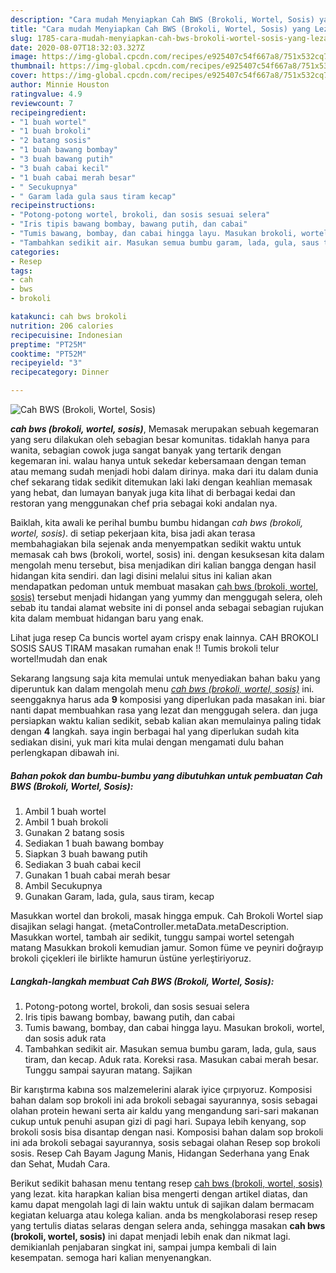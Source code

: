 ```yaml
---
description: "Cara mudah Menyiapkan Cah BWS (Brokoli, Wortel, Sosis) yang Lezat Sekali"
title: "Cara mudah Menyiapkan Cah BWS (Brokoli, Wortel, Sosis) yang Lezat Sekali"
slug: 1785-cara-mudah-menyiapkan-cah-bws-brokoli-wortel-sosis-yang-lezat-sekali
date: 2020-08-07T18:32:03.327Z
image: https://img-global.cpcdn.com/recipes/e925407c54f667a8/751x532cq70/cah-bws-brokoli-wortel-sosis-foto-resep-utama.jpg
thumbnail: https://img-global.cpcdn.com/recipes/e925407c54f667a8/751x532cq70/cah-bws-brokoli-wortel-sosis-foto-resep-utama.jpg
cover: https://img-global.cpcdn.com/recipes/e925407c54f667a8/751x532cq70/cah-bws-brokoli-wortel-sosis-foto-resep-utama.jpg
author: Minnie Houston
ratingvalue: 4.9
reviewcount: 7
recipeingredient:
- "1 buah wortel"
- "1 buah brokoli"
- "2 batang sosis"
- "1 buah bawang bombay"
- "3 buah bawang putih"
- "3 buah cabai kecil"
- "1 buah cabai merah besar"
- " Secukupnya"
- " Garam lada gula saus tiram kecap"
recipeinstructions:
- "Potong-potong wortel, brokoli, dan sosis sesuai selera"
- "Iris tipis bawang bombay, bawang putih, dan cabai"
- "Tumis bawang, bombay, dan cabai hingga layu. Masukan brokoli, wortel, dan sosis aduk rata"
- "Tambahkan sedikit air. Masukan semua bumbu garam, lada, gula, saus tiram, dan kecap. Aduk rata. Koreksi rasa. Masukan cabai merah besar. Tunggu sampai sayuran matang. Sajikan"
categories:
- Resep
tags:
- cah
- bws
- brokoli

katakunci: cah bws brokoli 
nutrition: 206 calories
recipecuisine: Indonesian
preptime: "PT25M"
cooktime: "PT52M"
recipeyield: "3"
recipecategory: Dinner

---
```



![Cah BWS (Brokoli, Wortel, Sosis)](https://img-global.cpcdn.com/recipes/e925407c54f667a8/751x532cq70/cah-bws-brokoli-wortel-sosis-foto-resep-utama.jpg)

<b><i>cah bws (brokoli, wortel, sosis)</i></b>, Memasak merupakan sebuah kegemaran yang seru dilakukan oleh sebagian besar komunitas. tidaklah hanya para wanita, sebagian cowok juga sangat banyak yang tertarik dengan kegemaran ini. walau hanya untuk sekedar kebersamaan dengan teman atau memang sudah menjadi hobi dalam dirinya. maka dari itu dalam dunia chef sekarang tidak sedikit ditemukan laki laki dengan keahlian memasak yang hebat, dan lumayan banyak juga kita lihat di berbagai kedai dan restoran yang menggunakan chef pria sebagai koki andalan nya.

Baiklah, kita awali ke perihal bumbu bumbu hidangan <i>cah bws (brokoli, wortel, sosis)</i>. di setiap pekerjaan kita, bisa jadi akan terasa membahagiakan bila sejenak anda menyempatkan sedikit waktu untuk memasak cah bws (brokoli, wortel, sosis) ini. dengan kesuksesan kita dalam mengolah menu tersebut, bisa menjadikan diri kalian bangga dengan hasil hidangan kita sendiri. dan lagi disini melalui situs ini kalian akan mendapatkan pedoman untuk membuat masakan <u>cah bws (brokoli, wortel, sosis)</u> tersebut menjadi hidangan yang yummy dan menggugah selera, oleh sebab itu tandai alamat website ini di ponsel anda sebagai sebagian rujukan kita dalam membuat hidangan baru yang enak.

Lihat juga resep Ca buncis wortel ayam crispy enak lainnya. CAH BROKOLI SOSIS SAUS TIRAM masakan rumahan enak !! Tumis brokoli telur wortel!mudah dan enak


Sekarang langsung saja kita memulai untuk menyediakan bahan baku yang diperuntuk kan dalam mengolah menu <u><i>cah bws (brokoli, wortel, sosis)</i></u> ini. seenggaknya harus ada <b>9</b> komposisi yang diperlukan pada masakan ini. biar nanti dapat membuahkan rasa yang lezat dan menggugah selera. dan juga persiapkan waktu kalian sedikit, sebab kalian akan memulainya paling tidak dengan <b>4</b> langkah. saya ingin berbagai hal yang diperlukan sudah kita sediakan disini, yuk mari kita mulai dengan mengamati dulu bahan perlengkapan dibawah ini.

<!--inarticleads1-->

##### Bahan pokok dan bumbu-bumbu yang dibutuhkan untuk pembuatan Cah BWS (Brokoli, Wortel, Sosis):

1. Ambil 1 buah wortel
1. Ambil 1 buah brokoli
1. Gunakan 2 batang sosis
1. Sediakan 1 buah bawang bombay
1. Siapkan 3 buah bawang putih
1. Sediakan 3 buah cabai kecil
1. Gunakan 1 buah cabai merah besar
1. Ambil  Secukupnya
1. Gunakan  Garam, lada, gula, saus tiram, kecap


Masukkan wortel dan brokoli, masak hingga empuk. Cah Brokoli Wortel siap disajikan selagi hangat. {metaController.metaData.metaDescription. Masukkan wortel, tambah air sedikit, tunggu sampai wortel setengah matang Masukkan brokoli kemudian jamur. Somon füme ve peyniri doğrayıp brokoli çiçekleri ile birlikte hamurun üstüne yerleştiriyoruz. 

<!--inarticleads2-->

##### Langkah-langkah membuat Cah BWS (Brokoli, Wortel, Sosis):

1. Potong-potong wortel, brokoli, dan sosis sesuai selera
1. Iris tipis bawang bombay, bawang putih, dan cabai
1. Tumis bawang, bombay, dan cabai hingga layu. Masukan brokoli, wortel, dan sosis aduk rata
1. Tambahkan sedikit air. Masukan semua bumbu garam, lada, gula, saus tiram, dan kecap. Aduk rata. Koreksi rasa. Masukan cabai merah besar. Tunggu sampai sayuran matang. Sajikan


Bir karıştırma kabına sos malzemelerini alarak iyice çırpıyoruz. Komposisi bahan dalam sop brokoli ini ada brokoli sebagai sayurannya, sosis sebagai olahan protein hewani serta air kaldu yang mengandung sari-sari makanan cukup untuk penuhi asupan gizi di pagi hari. Supaya lebih kenyang, sop brokoli sosis bisa disantap dengan nasi. Komposisi bahan dalam sop brokoli ini ada brokoli sebagai sayurannya, sosis sebagai olahan Resep sop brokoli sosis. Resep Cah Bayam Jagung Manis, Hidangan Sederhana yang Enak dan Sehat, Mudah Cara. 

Berikut sedikit bahasan menu tentang resep <u>cah bws (brokoli, wortel, sosis)</u> yang lezat. kita harapkan kalian bisa mengerti dengan artikel diatas, dan kamu dapat mengolah lagi di lain waktu untuk di sajikan dalam bermacam kegiatan keluarga atau kolega kalian. anda bs mengkolaborasi resep resep yang tertulis diatas selaras dengan selera anda, sehingga masakan <b>cah bws (brokoli, wortel, sosis)</b> ini dapat menjadi lebih enak dan nikmat lagi. demikianlah penjabaran singkat ini, sampai jumpa kembali di lain kesempatan. semoga hari kalian menyenangkan.
